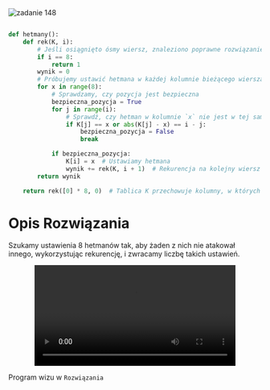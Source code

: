 <picture>
  <source srcset="../../srt/zbior_zadan/148.png" media="(prefers-color-scheme: light)">
  <source srcset="../../srt/zbior_zadan/black_148.png" media="(prefers-color-scheme: dark)">
  <img src="../../srt/zbior_zadan/black_148.png" alt="zadanie 148">
</picture>

```python

def hetmany():
    def rek(K, i):
        # Jeśli osiągnięto ósmy wiersz, znaleziono poprawne rozwiązanie
        if i == 8:
            return 1
        wynik = 0
        # Próbujemy ustawić hetmana w każdej kolumnie bieżącego wiersza
        for x in range(8):
            # Sprawdzamy, czy pozycja jest bezpieczna
            bezpieczna_pozycja = True
            for j in range(i):
                # Sprawdź, czy hetman w kolumnie `x` nie jest w tej samej kolumnie lub na tej samej przekątnej
                if K[j] == x or abs(K[j] - x) == i - j:
                    bezpieczna_pozycja = False
                    break

            if bezpieczna_pozycja:
                K[i] = x  # Ustawiamy hetmana
                wynik += rek(K, i + 1)  # Rekurencja na kolejny wiersz
        return wynik

    return rek([0] * 8, 0)  # Tablica K przechowuje kolumny, w których są hetmany
```
# Opis Rozwiązania 

Szukamy ustawienia 8 hetmanów tak, aby żaden z nich nie atakował innego, wykorzystując rekurencję, i zwracamy liczbę takich ustawień.

<div align="center">
  <video src="https://github.com/user-attachments/assets/52ea29fa-d361-4962-b845-6e73047e5803" width="400" />
</div>



Program wizu w `Rozwiązania`


